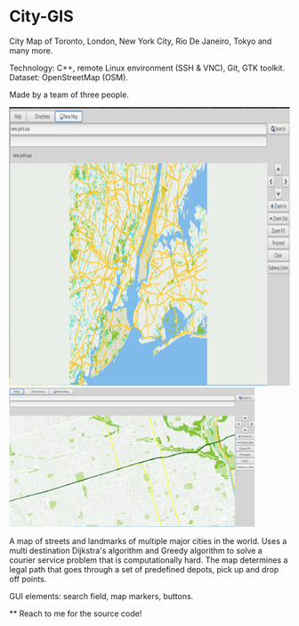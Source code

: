 # City-GIS

City Map of Toronto, London, New York City, Rio De Janeiro, Tokyo and many more.

Technology: C++, remote Linux environment (SSH & VNC), Git, GTK toolkit.
Dataset: OpenStreetMap (OSM).

Made by a team of three people.

<img src="https://github.com/yili288/City-GIS/blob/main/GUI.png"  height="500" />

<img src="https://github.com/yili288/City-GIS/blob/main/Street-level-view.png"  height="250" />



A map of streets and landmarks of multiple major cities in the world. Uses a multi destination Dijkstra's algorithm and Greedy algorithm to solve a courier service problem that is computationally hard. The map determines a legal path that goes through a set of predefined depots, pick up and drop off points.	

GUI elements: search field, map markers, buttons. 					

** Reach to me for the source code!
